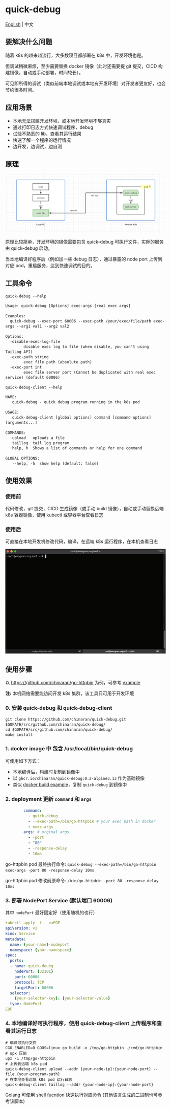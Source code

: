 # quick-debug

[English](README.md) | 中文

## 要解决什么问题

随着 k8s 的越来越流行，大多数项目都部署在 k8s 中，开发环境也是。

但调试稍微麻烦，至少需要替换 docker 镜像（此时还需要提 git 提交，CICD 构建镜像，自动或手动部署，时间较长）。

可见即所得的调试（类似前端本地调试或本地有开发环境）对开发者更友好，也会节约很多时间。

## 应用场景

* 本地无法搭建开发环境，或本地开发环境不够真实
* 通过打印日志方式快速调试程序，debug
* 试验不熟悉的 lib，查看其运行结果
* 快速了解一个程序的运行情况
* 边开发，边调试，边自测

## 原理

![schematic diagram](https://github.com/chinaran/my-pictures/blob/master/quick-debug/quick-debug-graph.png)

原理比较简单，开发环境的镜像需要包含 quick-debug 可执行文件，实际的服务由 quick-debug 启动。

当本地编译好程序后（例如加一些 debug 日志），通过暴露的 node port 上传到对应 pod，重启服务，达到快速调试的目的。

## 工具命令

`quick-debug --help`

```shell
Usage: quick-debug [Options] exec-args [real exec args]

Examples:
  quick-debug --exec-port 60006 --exec-path /your/exec/file/path exec-args --arg1 val1 --arg2 val2

Options:
  -disable-exec-log-file
    	disable exec log to file (when disable, you can't using TailLog API)
  -exec-path string
    	exec file path (absolute path)
  -exec-port int
    	exec file server port (Cannot be duplicated with real exec service) (default 60006)
```

`quick-debug-client --help`

```shell
NAME:
   quick-debug - quick debug program running in the k8s pod

USAGE:
   quick-debug-client [global options] command [command options] [arguments...]

COMMANDS:
   upload   uploads a file
   taillog  tail log program
   help, h  Shows a list of commands or help for one command

GLOBAL OPTIONS:
   --help, -h  show help (default: false)
```

## 使用效果

### 使用前

代码修改，git 提交，CICD 生成镜像（或手动 build 镜像），自动或手动替换远端 k8s 容器镜像，使用 kubectl 或容器平台查看日志

### 使用后

可直接在本地开发机修改代码，编译，在远端 k8s 运行程序，在本机查看日志

![after use](https://github.com/chinaran/my-pictures/blob/master/quick-debug/result.gif)

## 使用步骤

以 https://github.com/chinaran/go-httpbin 为例，可参考 [example](./example/)

**注:** 本机网络需要能访问开发 k8s 集群，该工具只可用于开发环境

### 0. 安装 quick-debug 和 quick-debug-client

```shell
git clone https://github.com/chinaran/quick-debug.git $GOPATH/src/github.com/chinaran/quick-debug/
cd $GOPATH/src/github.com/chinaran/quick-debug/
make install
```

### 1. docker image 中 包含 /usr/local/bin/quick-debug

可使用如下方式：

* 本地编译后，构建时复制到镜像中
* 以 `ghcr.io/chinaran/quick-debug:0.2-alpine3.13` 作为基础镜像
* 类似 [docker build example](./example/program-with-quick-debug.Dockerfile)，复制 `quick-debug` 到镜像中

### 2. deployment 更新 `command` 和 `args` 

```yaml
        command:
          - quick-debug
          - --exec-path=/bin/go-httpbin # your exec path in docker
          - exec-args
        args: # orginal args
          - -port
          - "80"
          - -response-delay
          - 10ms
```

go-httpbin pod 最终执行命令: `quick-debug --exec-path=/bin/go-httpbin exec-args -port 80 -response-delay 10ms`

go-httpbin pod 修改前原命令: `/bin/go-httpbin -port 80 -response-delay 10ms`

### 3. 部署 NodePort Service (默认端口 60006)

其中 `nodePort` 最好固定好（使用随机的也行）

```yaml
kubectl apply -f - <<EOF
apiVersion: v1
kind: Service
metadata:
  name: {your-name}-nodeport
  namespace: {your-namespace}
spec:
  ports:
  - name: quick-deubg
    nodePort: {32101}
    port: 60006
    protocol: TCP
    targetPort: 60006
  selector:
    {your-selector-key}: {your-selector-value}
  type: NodePort
EOF
```

### 4. 本地编译好可执行程序，使用 quick-debug-client 上传程序和查看其运行日志

```shell
# 编译可执行文件
CGO_ENABLED=0 GOOS=linux go build -o /tmp/go-httpbin ./cmd/go-httpbin
# upx 压缩
upx -1 /tmp/go-httpbin
# 上传到远端 k8s pod
quick-debug-client upload --addr {your-node-ip}:{your-node-port} --file {your-program-path}
# 在本地查看远端 k8s pod 运行日志
quick-debug-client taillog --addr {your-node-ip}:{your-node-port}
```

Golang 可使用 [shell fucntion](./shell-func-golang.sh) 快速执行对应命令 (其他语言生成的二进制也可参考该脚本)

